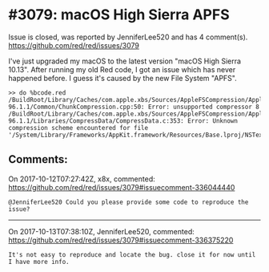 
#3079: macOS High Sierra APFS
================================================================================
Issue is closed, was reported by JenniferLee520 and has 4 comment(s).
<https://github.com/red/red/issues/3079>

I've just upgraded my macOS to the latest version "macOS High Sierra 10.13". After running my old Red code, I got an issue which has never happened before. I guess it's caused by the new File System "APFS".

```Red
>> do %bcode.red
/BuildRoot/Library/Caches/com.apple.xbs/Sources/AppleFSCompression/AppleFSCompression-96.1.1/Common/ChunkCompression.cpp:50: Error: unsupported compressor 8
/BuildRoot/Library/Caches/com.apple.xbs/Sources/AppleFSCompression/AppleFSCompression-96.1.1/Libraries/CompressData/CompressData.c:353: Error: Unknown compression scheme encountered for file '/System/Library/Frameworks/AppKit.framework/Resources/Base.lproj/NSTextTouchBarItems.nib'
```



Comments:
--------------------------------------------------------------------------------

On 2017-10-12T07:27:42Z, x8x, commented:
<https://github.com/red/red/issues/3079#issuecomment-336044440>

    @JenniferLee520 Could you please provide some code to reproduce the issue?

--------------------------------------------------------------------------------

On 2017-10-13T07:38:10Z, JenniferLee520, commented:
<https://github.com/red/red/issues/3079#issuecomment-336375220>

    It's not easy to reproduce and locate the bug. close it for now until I have more info.

